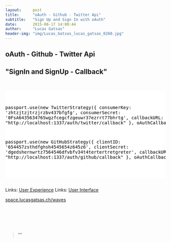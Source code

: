 ```yaml
---
layout:     post
title:      "oAuth - Github - Twitter Api"
subtitle:   "Sign Up and Sign In with oAuth"
date:       2015-06-17 14:00:44
author:     "Lucas Gatsas"
header-img: "img/Lucas_Gatsas_lucas_gatsas_0260.jpg"
---
```

<h2 class="section-heading">oAuth - Github - Twitter Api</h2>
<h2 class="section-heading">"SignIn and SignUp - Callback"</h2>

<br>



<div style="overflow:auto; height=200; width=100%;">
<pre style="color:black;background:white;"><pre>


passport.use(new TwitterStrategy({
    consumerKey: 'zhtzjtzjtrzjrzbv437bfgfg',
    consumerSecret: '0FsA6435634765wgzfcegcfzgeuwr37ezrrt77bhrtg',
    callbackURL: "http://localhost:1337/auth/twitter/callback"
  },
  oAuthCallback
));

passport.use(new GitHubStrategy({
    clientID: '654457zsthdfghsh4545654z645z6',
    clientSecret: 'dgedshernwrtz7564546dfvbfv34t4tertertretgreter',
    callbackURL: "http://localhost:1337/auth/github/callback"
  },
  oAuthCallback
));


</pre></pre></div>



Links: <a href="http://de.wikipedia.org/wiki/User_Experience">User Experience</a>
Links: <a href="http://de.wikipedia.org/wiki/Interfacedesign">User Interface</a>


<a href="http://space.lucasgatsas.ch/waves">space.lucasgatsas.ch/waves</a>

<br><br>






<br>
<blockquote>
“” 
</blockquote>

